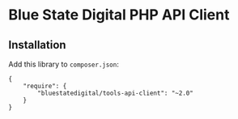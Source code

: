 Blue State Digital PHP API Client
=================================

Installation
----------

Add this library to `composer.json`:

```
{
    "require": {
        "bluestatedigital/tools-api-client": "~2.0"
    }
}
```